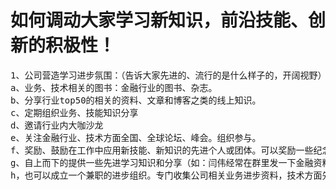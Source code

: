 # 如何调动大家学习新知识，前沿技能、创新的积极性！

<pre>
1、公司营造学习进步氛围：（告诉大家先进的、流行的是什么样子的，开阔视野）
a、业务、技术相关的图书：金融行业的图书、杂志。
b、分享行业top50的相关的资料、文章和博客之类的线上知识。
c、定期组织业务、技能知识分享
d、邀请行业内大咖沙龙
e、关注金融行业、技术方面全国、全球论坛、峰会。组织参与。
f、奖励、鼓励在工作中应用新技能、新知识的先进个人或团体。可以奖励一些纪念意义的物品、图书或者团队建设费用等等。其实荣誉远比物质更重要。
g、自上而下的提供一些先进学习知识和分享（如：闫伟经常在群里发一下金融资料），各组长可以提供一些业务、技术资料。也可以全员征求发展意见。经过专业的人整理后采纳，一起进步。
h，也可以成立一个兼职的进步组织。专门收集公司相关业务进步资料，技术方面先进生产力资料。

</pre>